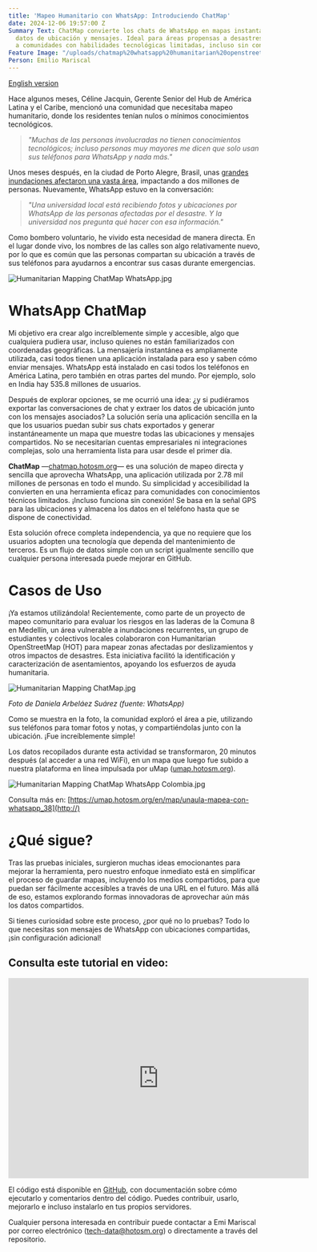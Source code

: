 ```yaml
---
title: 'Mapeo Humanitario con WhatsApp: Introduciendo ChatMap'
date: 2024-12-06 19:57:00 Z
Summary Text: ChatMap convierte los chats de WhatsApp en mapas instantáneos, extrayendo
  datos de ubicación y mensajes. Ideal para áreas propensas a desastres, fortalece
  a comunidades con habilidades tecnológicas limitadas, incluso sin conexión.
Feature Image: "/uploads/chatmap%20whatsapp%20humanitarian%20openstreetmap.jpg"
Person: Emilio Mariscal
---
```


[English version](https://www.hotosm.org/updates/humanitarian-mapping-with-whatsapp-introducing-chatmap/)

Hace algunos meses, Céline Jacquin, Gerente Senior del Hub de América Latina y el Caribe, mencionó una comunidad que necesitaba mapeo humanitario, donde los residentes tenían nulos o mínimos conocimientos tecnológicos.

> *"Muchas de las personas involucradas no tienen conocimientos tecnológicos; incluso personas muy mayores me dicen que solo usan sus teléfonos para WhatsApp y nada más."*

Unos meses después, en la ciudad de Porto Alegre, Brasil, unas [grandes inundaciones afectaron una vasta área](https://www.hotosm.org/updates/recuperacion-de-la-infraestructura-social-en-porto-alegre-mapeo-para-la-resiliencia/), impactando a dos millones de personas. Nuevamente, WhatsApp estuvo en la conversación:

> *"Una universidad local está recibiendo fotos y ubicaciones por WhatsApp de las personas afectadas por el desastre. Y la universidad nos pregunta qué hacer con esa información."*

Como bombero voluntario, he vivido esta necesidad de manera directa. En el lugar donde vivo, los nombres de las calles son algo relativamente nuevo, por lo que es común que las personas compartan su ubicación a través de sus teléfonos para ayudarnos a encontrar sus casas durante emergencias.

![Humanitarian Mapping ChatMap WhatsApp.jpg](/uploads/Humanitarian%20Mapping%20ChatMap%20WhatsApp.jpg)

# WhatsApp ChatMap

Mi objetivo era crear algo increíblemente simple y accesible, algo que cualquiera pudiera usar, incluso quienes no están familiarizados con coordenadas geográficas. La mensajería instantánea es ampliamente utilizada, casi todos tienen una aplicación instalada para eso y saben cómo enviar mensajes. WhatsApp está instalado en casi todos los teléfonos en América Latina, pero también en otras partes del mundo. Por ejemplo, solo en India hay 535.8 millones de usuarios.

Después de explorar opciones, se me ocurrió una idea: ¿y si pudiéramos exportar las conversaciones de chat y extraer los datos de ubicación junto con los mensajes asociados? La solución sería una aplicación sencilla en la que los usuarios puedan subir sus chats exportados y generar instantáneamente un mapa que muestre todas las ubicaciones y mensajes compartidos. No se necesitarían cuentas empresariales ni integraciones complejas, solo una herramienta lista para usar desde el primer día.

**ChatMap** —[chatmap.hotosm.org](https://chatmap.hotosm.org/)— es una solución de mapeo directa y sencilla que aprovecha WhatsApp, una aplicación utilizada por 2.78 mil millones de personas en todo el mundo. Su simplicidad y accesibilidad la convierten en una herramienta eficaz para comunidades con conocimientos técnicos limitados. ¡Incluso funciona sin conexión! Se basa en la señal GPS para las ubicaciones y almacena los datos en el teléfono hasta que se dispone de conectividad.

Esta solución ofrece completa independencia, ya que no requiere que los usuarios adopten una tecnología que dependa del mantenimiento de terceros. Es un flujo de datos simple con un script igualmente sencillo que cualquier persona interesada puede mejorar en GitHub.

# Casos de Uso

¡Ya estamos utilizándola! Recientemente, como parte de un proyecto de mapeo comunitario para evaluar los riesgos en las laderas de la Comuna 8 en Medellín, un área vulnerable a inundaciones recurrentes, un grupo de estudiantes y colectivos locales colaboraron con Humanitarian OpenStreetMap (HOT) para mapear zonas afectadas por deslizamientos y otros impactos de desastres. Esta iniciativa facilitó la identificación y caracterización de asentamientos, apoyando los esfuerzos de ayuda humanitaria.

![Humanitarian Mapping ChatMap.jpg](/uploads/Humanitarian%20Mapping%20ChatMap.jpg)

*Foto de Daniela Arbeláez Suárez (fuente: WhatsApp)*

Como se muestra en la foto, la comunidad exploró el área a pie, utilizando sus teléfonos para tomar fotos y notas, y compartiéndolas junto con la ubicación. ¡Fue increíblemente simple!

Los datos recopilados durante esta actividad se transformaron, 20 minutos después (al acceder a una red WiFi), en un mapa que luego fue subido a nuestra plataforma en línea impulsada por uMap ([umap.hotosm.org](https://umap.hotosm.org/en/map/unaula-mapea-con-whatsapp_38)).

![Humanitarian Mapping ChatMap WhatsApp Colombia.jpg](/uploads/Humanitarian%20Mapping%20ChatMap%20WhatsApp%20Colombia.jpg)

Consulta más en: [https://umap.hotosm.org/en/map/unaula-mapea-con-whatsapp_38](http://)

# ¿Qué sigue?

Tras las pruebas iniciales, surgieron muchas ideas emocionantes para mejorar la herramienta, pero nuestro enfoque inmediato está en simplificar el proceso de guardar mapas, incluyendo los medios compartidos, para que puedan ser fácilmente accesibles a través de una URL en el futuro. Más allá de eso, estamos explorando formas innovadoras de aprovechar aún más los datos compartidos.

Si tienes curiosidad sobre este proceso, ¿por qué no lo pruebas? Todo lo que necesitas son mensajes de WhatsApp con ubicaciones compartidas, ¡sin configuración adicional!

## Consulta este tutorial en video:

<iframe width="600" height="400" src="https://www.youtube.com/embed/CISWBZSErU8?si=_4fghjl95iLADyxF" title="YouTube video player" frameborder="0" allow="accelerometer; autoplay; clipboard-write; encrypted-media; gyroscope; picture-in-picture; web-share" referrerpolicy="strict-origin-when-cross-origin" allowfullscreen></iframe>

El código está disponible en [GitHub](https://github.com/), con documentación sobre cómo ejecutarlo y comentarios dentro del código. Puedes contribuir, usarlo, mejorarlo e incluso instalarlo en tus propios servidores.

Cualquier persona interesada en contribuir puede contactar a Emi Mariscal por correo electrónico ([tech-data@hotosm.org](mailto:tech-data@hotosm.org)) o directamente a través del repositorio.